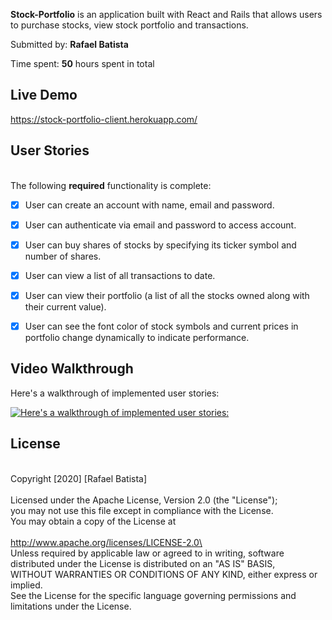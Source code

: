 **Stock-Portfolio** is an application built with React and Rails that allows users to purchase stocks, view stock portfolio and transactions.

Submitted by: **Rafael Batista**

Time spent: **50** hours spent in total

## Live Demo 
https://stock-portfolio-client.herokuapp.com/

## User Stories
\
The following **required** functionality is complete:

* [x] User can create an account with name, email and password.
* [x] User can authenticate via email and password to access account.
* [x] User can buy shares of stocks by specifying its ticker symbol and number of shares.
* [x] User can view a list of all transactions to date.
* [x] User can view their portfolio (a list of all the stocks owned along with their current value).
* [x] User can see the font color of stock symbols and current prices in portfolio change dynamically to indicate performance.


## Video Walkthrough 

Here's a walkthrough of implemented user stories:

[![Here's a walkthrough of implemented user stories:](https://img.youtube.com/vi/pdNh0YWI1LQ/maxresdefault.jpg)](https://youtu.be/pdNh0YWI1LQA)

## License
\
    Copyright [2020] [Rafael Batista]\
\
    Licensed under the Apache License, Version 2.0 (the "License");\
    you may not use this file except in compliance with the License.\
    You may obtain a copy of the License at\
\
        http://www.apache.org/licenses/LICENSE-2.0\
\
    Unless required by applicable law or agreed to in writing, software\
    distributed under the License is distributed on an "AS IS" BASIS,\
    WITHOUT WARRANTIES OR CONDITIONS OF ANY KIND, either express or implied.\
    See the License for the specific language governing permissions and\
    limitations under the License.

